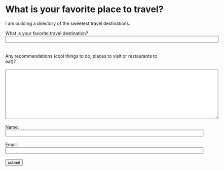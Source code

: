 <html> 
<head> 
<title>Home Questionnaire<span id="selection-marker-1" class="redactor-selection-marker"></span></title> 
</head> 

<body> 
<h1>What is your favorite place to travel?</h1> 
<p>I am building a directory of the sweetest travel destinations.</p> 

<form name="travel" onsubmit="identify(event)"> What is your favorite travel destination? <input name="destination" required="" size="81" type="text"/> 
<br><br><br> 
Any recommendations (cool things to do, places to visit or restaurants to eat)? 
<br><br> 
<textarea cols="81" name="details" required="" rows="10"> </textarea> 
<br><br> 
Name: <input name="fullname" required="" size="75" type="text"/> 
<br><br> 
Email: <input name="email" required="" size="75" type="email"/> 
<br><br> <input name="submit" type="submit" value="submit"/> </form> 

<script type="text/javascript"> 
  function identify(e){ 

    e.preventDefault(); 
    var form = e.target; 
    var email = form["email"].value; 
    var fullname = form["fullname"].value; 
    var destination = form["destination"].value; 
    var details = form["details"].value; 
    var user = { 
      email: email, 
      name: fullname, 
      destination: 
      destination, 
      details: details 
    }; 
    // Placeholder for an Identify call
    analytics.identify('1234', { 
      email: email, 
      name: fullname 
    }); 
    // Placeholder for a Track call
    analytics.track('destination submitted', user, function() { 
      window.location.href = ""; 
    });

    // // Ecommerce Events
    // analytics.track('Products Searched', { 
    //  query: 'monopoly' 
    // });

    // analytics.track('Product List Viewed', { 
    //   list_id: 'hot_deals_1', 
    //   category: 'Deals', 
    //   products: [ { 
    //     product_id: '507f1f77bcf86cd799439011', 
    //     sku: '45790-32', 
    //     name: 'Monopoly: 3rd Edition', 
    //     price: 19, 
    //     position: 1, 
    //     category: 'Games', 
    //     url: 'https://www.example.com/product/path', 
    //     image_url: 'https://www.example.com/product/path.jpg' 
    //   }, { 
    //     product_id: '505bd76785ebb509fc183733', 
    //     sku: '46493-32', 
    //     name: 'Uno Card Game', 
    //     price: 3, 
    //     position: 2, 
    //     category: 'Games' 
    // } ] });

    // analytics.track('Product Viewed', {
    //   product_id: '507f1f77bcf86cd799439011',
    //   sku: 'G-32',
    //   category: 'Games',
    //   name: 'Monopoly: 3rd Edition',
    //   brand: 'Hasbro',
    //   variant: '200 pieces',
    //   price: 18.99,
    //   quantity: 1,
    //   coupon: 'MAYDEALS',
    //   currency: 'usd',
    //   position: 3,
    //   value: 18.99,
    //   url: 'https://www.example.com/product/path',
    //   image_url: 'https://www.example.com/product/path.jpg'
    // });

    // analytics.track('Product Added', {
    //   cart_id: 'skdjsidjsdkdj29j',
    //   product_id: '507f1f77bcf86cd799439011',
    //   sku: 'G-32',
    //   category: 'Games',
    //   name: 'Monopoly: 3rd Edition',
    //   brand: 'Hasbro',
    //   variant: '200 pieces',
    //   price: 18.99,
    //   quantity: 1,
    //   coupon: 'MAYDEALS',
    //   position: 3,
    //   url: 'https://www.example.com/product/path',
    //   image_url: 'https://www.example.com/product/path.jpg'
    // });

    // analytics.track('Order Completed', {
    //   checkout_id: 'fksdjfsdjfisjf9sdfjsd9f',
    //   order_id: '50314b8e9bcf000000000000',
    //   affiliation: 'Google Store',
    //   total: 27.50,
    //   subtotal: 22.50,
    //   revenue: 25.00,
    //   shipping: 3,
    //   tax: 2,
    //   discount: 2.5,
    //   coupon: 'hasbros',
    //   currency: 'USD',
    //   products: [
    //     {
    //       product_id: '507f1f77bcf86cd799439011',
    //       sku: '45790-32',
    //       name: 'Monopoly: 3rd Edition',
    //       price: 19,
    //       quantity: 1,
    //       category: 'Games',
    //       url: 'https://www.example.com/product/path',
    //       image_url: 'https:///www.example.com/product/path.jpg'
    //     }
    //   ]
    // });
  }

</script> 

</body> 
</html>
